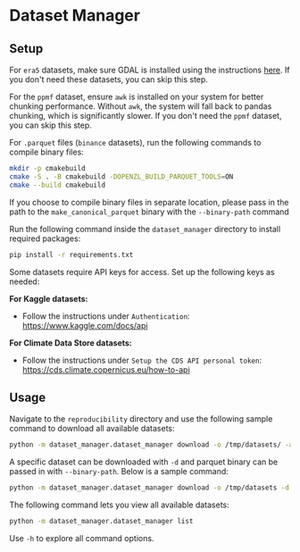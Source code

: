 # Dataset Manager

## Setup
For `era5` datasets, make sure GDAL is installed using the instructions [here](https://mothergeo-py.readthedocs.io/en/latest/development/how-to/gdal-ubuntu-pkg.html#install-gdal-for-python). If you don't need these datasets, you can skip this step.

For the `ppmf` dataset, ensure `awk` is installed on your system for better chunking performance. Without `awk`, the system will fall back to pandas chunking, which is significantly slower. If you don't need the `ppmf` dataset, you can skip this step.

For `.parquet` files (`binance` datasets), run the following commands to compile binary files:

```bash
mkdir -p cmakebuild
cmake -S . -B cmakebuild -DOPENZL_BUILD_PARQUET_TOOLS=ON
cmake --build cmakebuild
```
If you choose to compile binary files in separate location, please pass in the path to the `make_canonical_parquet` binary with the `--binary-path` command

Run the following command inside the `dataset_manager` directory to install required packages:
```bash
pip install -r requirements.txt
```

Some datasets require API keys for access. Set up the following keys as needed:

**For Kaggle datasets:**
- Follow the instructions under `Authentication`: https://www.kaggle.com/docs/api

**For Climate Data Store datasets:**
- Follow the instructions under `Setup the CDS API personal token`: https://cds.climate.copernicus.eu/how-to-api


## Usage
Navigate to the `reproducibility` directory and use the following sample command to download all available datasets:
```bash
python -m dataset_manager.dataset_manager download -o /tmp/datasets/ -a
```

A specific dataset can be downloaded with `-d` and parquet binary can be passed in with `--binary-path`. Below is a sample command:
```bash
python -m dataset_manager.dataset_manager download -o /tmp/datasets -d binance --binary-path=$HOME/openzl/cmakebuild/tools/parquet/make_canonical_parquet
```

The following command lets you view all available datasets:
```bash
python -m dataset_manager.dataset_manager list
```

Use `-h` to explore all command options.
